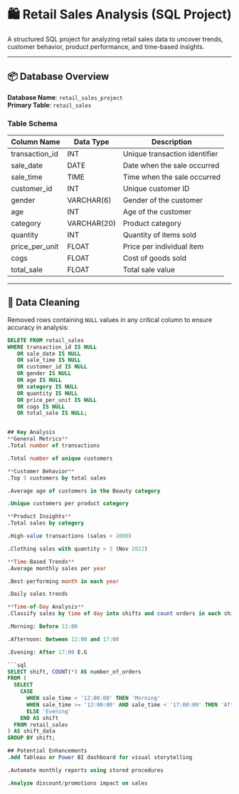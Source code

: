 # 🛍️ Retail Sales Analysis (SQL Project)

A structured SQL project for analyzing retail sales data to uncover trends, customer behavior, product performance, and time-based insights.

---

## 📦 Database Overview

**Database Name**: `retail_sales_project`  
**Primary Table**: `retail_sales`

### Table Schema

| Column Name       | Data Type   | Description                         |
|-------------------|-------------|-------------------------------------|
| transaction_id    | INT         | Unique transaction identifier       |
| sale_date         | DATE        | Date when the sale occurred         |
| sale_time         | TIME        | Time when the sale occurred         |
| customer_id       | INT         | Unique customer ID                  |
| gender            | VARCHAR(6)  | Gender of the customer              |
| age               | INT         | Age of the customer                 |
| category          | VARCHAR(20) | Product category                    |
| quantity          | INT         | Quantity of items sold              |
| price_per_unit    | FLOAT       | Price per individual item           |
| cogs              | FLOAT       | Cost of goods sold                  |
| total_sale        | FLOAT       | Total sale value                    |

---

## 🧹 Data Cleaning

Removed rows containing `NULL` values in any critical column to ensure accuracy in analysis:

```sql
DELETE FROM retail_sales
WHERE transaction_id IS NULL
   OR sale_date IS NULL
   OR sale_time IS NULL
   OR customer_id IS NULL
   OR gender IS NULL
   OR age IS NULL
   OR category IS NULL
   OR quantity IS NULL
   OR price_per_unit IS NULL
   OR cogs IS NULL
   OR total_sale IS NULL;


## Key Analysis
**General Metrics**
.Total number of transactions

.Total number of unique customers

**Customer Behavior**
.Top 5 customers by total sales

.Average age of customers in the Beauty category

.Unique customers per product category

**Product Insights**
.Total sales by category

.High-value transactions (sales > 1000)

.Clothing sales with quantity > 3 (Nov 2022)

**Time-Based Trends**
.Average monthly sales per year

.Best-performing month in each year

.Daily sales trends

**Time-of-Day Analysis**
.Classify sales by time of day into shifts and count orders in each shift:

.Morning: Before 12:00

.Afternoon: Between 12:00 and 17:00

.Evening: After 17:00 E.G

```sql
SELECT shift, COUNT(*) AS number_of_orders
FROM (
  SELECT 
    CASE 
      WHEN sale_time < '12:00:00' THEN 'Morning'
      WHEN sale_time >= '12:00:00' AND sale_time < '17:00:00' THEN 'Afternoon'
      ELSE 'Evening'
    END AS shift
  FROM retail_sales
) AS shift_data
GROUP BY shift;

## Potential Enhancements
.Add Tableau or Power BI dashboard for visual storytelling

.Automate monthly reports using stored procedures

.Analyze discount/promotions impact on sales